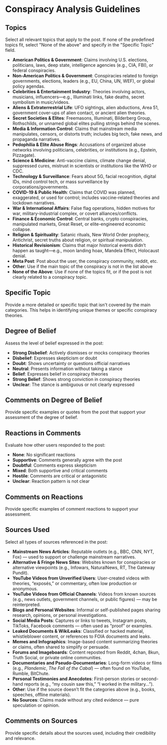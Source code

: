 # Conspiracy Analysis Guidelines

## Topics
Select all relevant topics that apply to the post. If none of the predefined topics fit, select "None of the above" and specify in the "Specific Topic" field.
- **American Politics & Government**: Claims involving U.S. elections, politicians, laws, deep state, intelligence agencies (e.g., CIA, FBI), or federal conspiracies.
- **Non-American Politics & Government**: Conspiracies related to foreign governments, elections, leaders (e.g., EU, China, UN, WEF), or global policy agendas.
- **Celebrities & Entertainment Industry**: Theories involving actors, musicians, influencers—e.g., Illuminati links, fake deaths, secret symbolism in music/videos.
- **Aliens & Extraterrestrial Life**: UFO sightings, alien abductions, Area 51, government cover-ups of alien contact, or ancient alien theories.
- **Secret Societies & Elites**: Freemasons, Illuminati, Bilderberg Group, Rothschilds, or unnamed global elites pulling strings behind the scenes.
- **Media & Information Control**: Claims that mainstream media manipulates, censors, or distorts truth; includes big tech, fake news, and propaganda narratives.
- **Pedophilia & Elite Abuse Rings**: Accusations of organized abuse networks involving politicians, celebrities, or institutions (e.g., Epstein, Pizzagate).
- **Science & Medicine**: Anti-vaccine claims, climate change denial, suppressed cures, mistrust in scientists or institutions like the WHO or CDC.
- **Technology & Surveillance**: Fears about 5G, facial recognition, digital IDs, mind control tech, or mass surveillance by corporations/governments.
- **COVID-19 & Public Health**: Claims that COVID was planned, exaggerated, or used for control; includes vaccine-related theories and lockdown narratives.
- **War & International Affairs**: False flag operations, hidden motives for war, military-industrial complex, or covert alliances/conflicts.
- **Finance & Economic Control**: Central banks, crypto conspiracies, manipulated markets, Great Reset, or elite-engineered economic collapse.
- **Religion & Spirituality**: Satanic rituals, New World Order prophecy, Antichrist, secret truths about religion, or spiritual manipulation.
- **Historical Revisionism**: Claims that major historical events didn’t happen as taught—e.g., moon landing hoax, Mandela Effect, Holocaust denial.
- **Meta Post**: Post about the user, the conspiracy community, reddit, etc. 
- **Other**: Use if the main topic of the conspiracy is not in the list above
- **None of the Above**: Use if none of the topics fit, or if the post is not clearly related to a conspiracy topic.


## Specific Topic
Provide a more detailed or specific topic that isn't covered by the main categories. This helps in identifying unique themes or specific conspiracy theories.

## Degree of Belief
Assess the level of belief expressed in the post:
- **Strong Disbelief**: Actively dismisses or mocks conspiracy theories
- **Disbelief**: Expresses skepticism or doubt
- **Doubt**: Shows uncertainty or questions official narratives
- **Neutral**: Presents information without taking a stance
- **Belief**: Expresses belief in conspiracy theories
- **Strong Belief**: Shows strong conviction in conspiracy theories
- **Unclear**: The stance is ambiguous or not clearly expressed

## Comments on Degree of Belief
Provide specific examples or quotes from the post that support your assessment of the degree of belief.

## Reactions in Comments
Evaluate how other users responded to the post:
- **None**: No significant reactions
- **Supportive**: Comments generally agree with the post
- **Doubtful**: Comments express skepticism
- **Mixed**: Both supportive and critical comments
- **Hostile**: Comments are critical or antagonistic
- **Unclear**: Reaction pattern is not clear

## Comments on Reactions
Provide specific examples of comment reactions to support your assessment.

## Sources Used
Select all types of sources referenced in the post:
- **Mainstream News Articles**: Reputable outlets (e.g., BBC, CNN, NYT, Fox) — used to support or challenge mainstream narratives.
- **Alternative & Fringe News Sites**: Websites known for conspiracies or alternative viewpoints (e.g., Infowars, NaturalNews, RT, The Gateway Pundit).
- **YouTube Videos from Unverified Users**: User-created videos with theories, “exposés,” or commentary, often low production or anonymous.
- **YouTube Videos from Official Channels**: Videos from known sources (e.g., news outlets, government channels, or public figures) — may be reinterpreted.
- **Blogs and Personal Websites**: Informal or self-published pages sharing research, opinions, or personal investigations.
- **Social Media Posts**: Captures or links to tweets, Instagram posts, TikToks, Facebook comments — often used as “proof” or examples.
- **Leaked Documents & WikiLeaks**: Classified or hacked material, whistleblower content, or references to FOIA documents and leaks.
- **Memes and Infographics**: Image-based content summarizing theories or claims, often shared to simplify or persuade.
- **Forums and Imageboards**: Content reposted from Reddit, 4chan, 8kun, Truth Social, or private online communities.
- **Documentaries and Pseudo-Documentaries**: Long-form videos or films (e.g., *Plandemic*, *The Fall of the Cabal*) — often found on YouTube, Rumble, BitChute.
- **Personal Testimonies and Anecdotes**: First-person stories or second-hand reports (e.g., “my cousin saw this,” “I worked in the military…”).
- **Other**: Use if the source doesn’t fit the categories above (e.g., books, speeches, offline materials).
- **No Sources**: Claims made without any cited evidence — pure speculation or opinion.

## Comments on Sources
Provide specific details about the sources used, including their credibility and relevance. 